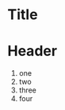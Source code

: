 Title
========================================================

# Header
1. one
 2. two
 3. three
1. four
